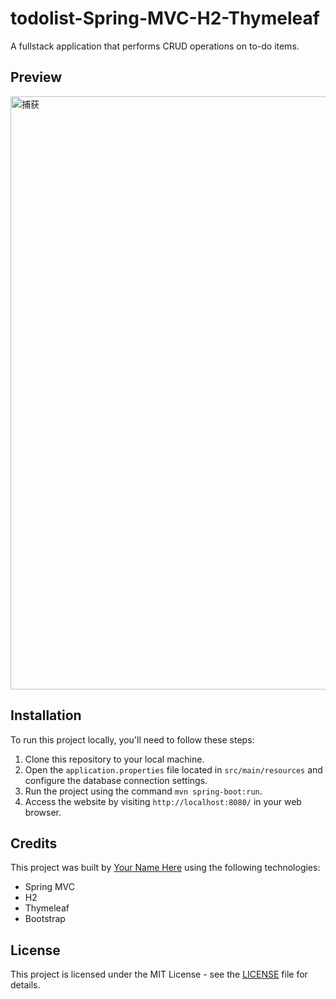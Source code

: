 # todolist-Spring-MVC-H2-Thymeleaf

A fullstack application that performs CRUD operations on to-do items.

## Preview

<img width="949" alt="捕获" src="https://user-images.githubusercontent.com/67276343/210260040-21e0bdd2-c5b5-43a3-b817-2e4c758aa6a6.PNG">

## Installation

To run this project locally, you'll need to follow these steps:

1. Clone this repository to your local machine.
2. Open the `application.properties` file located in `src/main/resources` and configure the database connection settings.
3. Run the project using the command `mvn spring-boot:run`.
4. Access the website by visiting `http://localhost:8080/` in your web browser.

## Credits

This project was built by [Your Name Here](https://github.com/yourusername) using the following technologies:

- Spring MVC
- H2
- Thymeleaf
- Bootstrap

## License

This project is licensed under the MIT License - see the [LICENSE](LICENSE) file for details.
